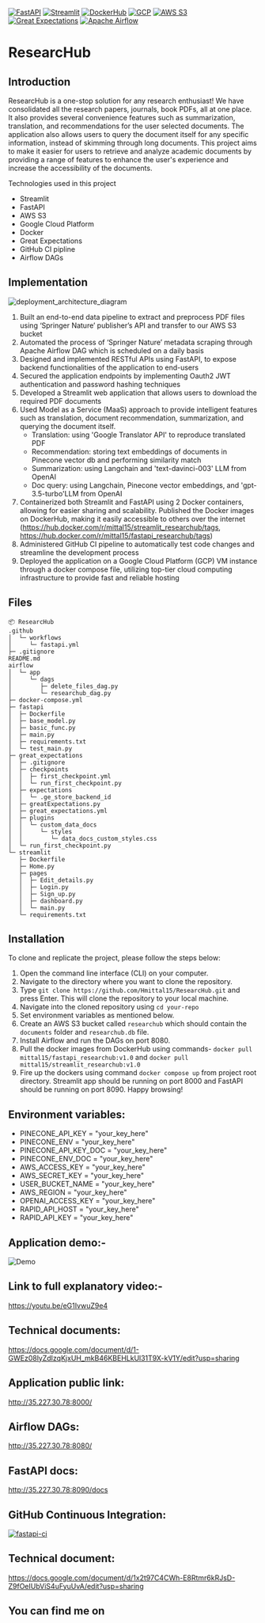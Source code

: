 [![FastAPI](https://img.shields.io/badge/FastAPI-009688?style=flat-square&logo=fastapi&logoColor=white)](https://fastapi.tiangolo.com/)
[![Streamlit](https://img.shields.io/badge/Streamlit-FF4B4B?style=flat-square&logo=streamlit&logoColor=white)](https://streamlit.io/)
[![DockerHub](https://img.shields.io/badge/DockerHub-0db7ed?style=flat-square&logo=docker&logoColor=white)](https://hub.docker.com/)
[![GCP](https://img.shields.io/badge/GCP-4285F4?style=flat-square&logo=google-cloud&logoColor=white)](https://cloud.google.com/)
[![AWS S3](https://img.shields.io/badge/AWS_S3-232F3E?style=flat-square&logo=amazon-aws&logoColor=white)](https://aws.amazon.com/s3/)
[![Great Expectations](https://img.shields.io/badge/Great_Expectations-00778B?style=flat-square&logo=great-expectations&logoColor=white)](https://greatexpectations.io/)
[![Apache Airflow](https://img.shields.io/badge/Apache_Airflow-007A88?style=flat-square&logo=apache-airflow&logoColor=white)](https://airflow.apache.org/)


# ResearcHub

## Introduction
ResearcHub is a one-stop solution for any research enthusiast! We have consolidated all the research papers, journals, book PDFs, all at one place. It also provides several convenience features such as summarization, translation, and recommendations for the user selected documents. The application also allows users to query the document itself for any specific information, instead of skimming through long documents. This project aims to make it easier for users to retrieve and analyze academic documents by providing a range of features to enhance the user's experience and increase the accessibility of the documents.

Technologies used in this project
* Streamlit
* FastAPI
* AWS S3
* Google Cloud Platform
* Docker
* Great Expectations
* GitHub CI pipline
* Airflow DAGs

## Implementation
![deployment_architecture_diagram](https://user-images.githubusercontent.com/108916132/235260615-d93723bb-91ca-4f2e-b723-427f6b53d6f0.png)

1. Built an end-to-end data pipeline to extract and preprocess PDF files using ‘Springer Nature’ publisher’s API and transfer to our AWS S3 bucket
2. Automated the process of ‘Springer Nature’ metadata scraping through Apache Airflow DAG which is scheduled on a daily basis
3. Designed and implemented RESTful APIs using FastAPI, to expose backend functionalities of the application to end-users
4. Secured the application endpoints by implementing Oauth2 JWT authentication and password hashing techniques
5. Developed a Streamlit web application that allows users to download the required PDF documents
6. Used Model as a Service (MaaS) approach to provide intelligent features such as translation, document recommendation, summarization, and querying the document itself.
    * Translation: using 'Google Translator API' to reproduce translated PDF
    * Recommendation: storing text embeddings of documents in Pinecone vector db and performing similarity match
    * Summarization: using Langchain and 'text-davinci-003' LLM from OpenAI
    * Doc query: using Langchain, Pinecone vector embeddings, and 'gpt-3.5-turbo'LLM from OpenAI
7. Containerized both Streamlit and FastAPI using 2 Docker containers, allowing for easier sharing and scalability. Published the Docker images on DockerHub, making it easily accessible to others over the internet (https://hub.docker.com/r/mittal15/streamlit_researchub/tags, https://hub.docker.com/r/mittal15/fastapi_researchub/tags)
8. Administered GitHub CI pipeline to automatically test code changes and streamline the development process
9. Deployed the application on a Google Cloud Platform (GCP) VM instance through a docker compose file, utilizing top-tier cloud computing infrastructure to provide fast and reliable hosting

## Files
```
📦 ResearcHub
.github
│  └─ workflows
│     └─ fastapi.yml
├─ .gitignore
README.md
airflow
│  └─ app
│     └─ dags
│        ├─ delete_files_dag.py
│        └─ researchub_dag.py
├─ docker-compose.yml
├─ fastapi
│  ├─ Dockerfile
│  ├─ base_model.py
│  ├─ basic_func.py
│  ├─ main.py
│  ├─ requirements.txt
│  └─ test_main.py
├─ great_expectations
│  ├─ .gitignore
│  ├─ checkpoints
│  │  ├─ first_checkpoint.yml
│  │  └─ run_first_checkpoint.py
│  ├─ expectations
│  │  └─ .ge_store_backend_id
│  ├─ greatExpectations.py
│  ├─ great_expectations.yml
│  ├─ plugins
│  │  └─ custom_data_docs
│  │     └─ styles
│  │        └─ data_docs_custom_styles.css
│  └─ run_first_checkpoint.py
└─ streamlit
   ├─ Dockerfile
   ├─ Home.py
   ├─ pages
   │  ├─ Edit_details.py
   │  ├─ Login.py
   │  ├─ Sign_up.py
   │  ├─ dashboard.py
   │  └─ main.py
   └─ requirements.txt
```

## Installation
To clone and replicate the project, please follow the steps below:

1. Open the command line interface (CLI) on your computer.
2. Navigate to the directory where you want to clone the repository.
3. Type `git clone https://github.com/Hmittal15/ResearcHub.git` and press Enter. This will clone the repository to your local machine.
4. Navigate into the cloned repository using `cd your-repo`
5. Set environment variables as mentioned below.
6. Create an AWS S3 bucket called `researchub` which should contain the `documents` folder and `researchub.db` file.
7. Install Airflow and run the DAGs on port 8080.
8. Pull the docker images from DockerHub using commands- `docker pull mittal15/fastapi_researchub:v1.0` and `docker pull mittal15/streamlit_researchub:v1.0`
9. Fire up the dockers using command `docker compose up` from project root directory. Streamlit app should be running on port 8000 and FastAPI should be running on port 8090. Happy browsing!

## Environment variables:
* PINECONE_API_KEY = "your_key_here"
* PINECONE_ENV = "your_key_here"
* PINECONE_API_KEY_DOC = "your_key_here"
* PINECONE_ENV_DOC = "your_key_here"
* AWS_ACCESS_KEY = "your_key_here"
* AWS_SECRET_KEY = "your_key_here"
* USER_BUCKET_NAME = "your_key_here"
* AWS_REGION = "your_key_here"
* OPENAI_ACCESS_KEY = "your_key_here"
* RAPID_API_HOST = "your_key_here"
* RAPID_API_KEY = "your_key_here"

## Application demo:-
![Demo](https://github.com/Hmittal15/SpaceX-Rocket-First-Stage-Landing-Prediction/assets/108916132/01afa156-70a3-4f27-94b1-264d76070ce0)

## Link to full explanatory video:-
https://youtu.be/eG1IvwuZ9e4

## Technical documents:
https://docs.google.com/document/d/1-GWEz08lyZdIzqKjxUH_mkB46KBEHLkUl31T9X-kV1Y/edit?usp=sharing

## Application public link:
http://35.227.30.78:8000/

## Airflow DAGs:
http://35.227.30.78:8080/

## FastAPI docs:
http://35.227.30.78:8090/docs

## GitHub Continuous Integration:
[![fastapi-ci](https://github.com/BigDataIA-Spring2023-Team-09/ResearcHub/actions/workflows/fastapi.yml/badge.svg)](https://github.com/BigDataIA-Spring2023-Team-09/ResearcHub/actions/workflows/fastapi.yml)

## Technical document:
https://docs.google.com/document/d/1x2t97C4CWh-E8Rtmr6kRJsD-Z9fOeIUbViS4uFyuUvA/edit?usp=sharing

## You can find me on <a href="http://www.linkedin.com/in/harshit-mittal-52b292131"> <img src="https://upload.wikimedia.org/wikipedia/commons/thumb/c/ca/LinkedIn_logo_initials.png/768px-LinkedIn_logo_initials.png" width="17" height="17" /></a>